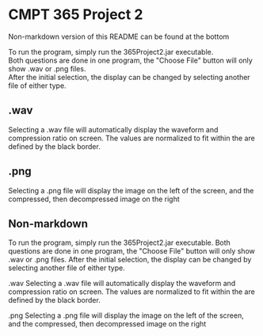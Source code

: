 <h1>CMPT 365 Project 2</h1>
<p>Non-markdown version of this README can be found at the bottom</p>
<p>To run the program, simply run the 365Project2.jar executable.</br>
   Both questions are done in one program, the "Choose File" button will only show .wav or .png files.</br>
   After the initial selection, the display can be changed by selecting another file of either type.</p>
<h2>.wav</h2>
<p>Selecting a .wav file will automatically display the waveform and compression ratio on screen.
The values are normalized to fit within the are defined by the black border.</p>
<h2>.png</h2>
<p>Selecting a .png file will display the image on the left of the screen, and the compressed, then decompressed image on the right</p>

<h2>Non-markdown</h2>
To run the program, simply run the 365Project2.jar executable.
Both questions are done in one program, the "Choose File" button will only show .wav or .png files.
After the initial selection, the display can be changed by selecting another file of either type.

.wav
  Selecting a .wav file will automatically display the waveform and compression ratio on screen.
  The values are normalized to fit within the are defined by the black border.

.png
  Selecting a .png file will display the image on the left of the screen, and the compressed, then decompressed image on the right
